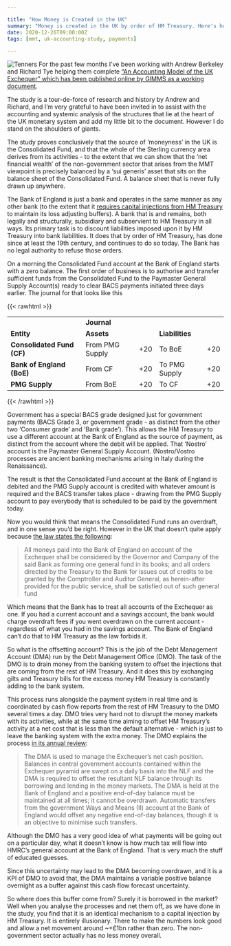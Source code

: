 ```yaml
---

title: "How Money is Created in the UK"
summary: "Money is created in the UK by order of HM Treasury. Here's how it works"
date: 2020-12-26T09:00:00Z
tags: [mmt, uk-accounting-study, payments]

---
```


![Tenners](images/tenners.jpeg)
For the past few months I’ve been working with Andrew Berkeley and Richard Tye helping them complete [“An Accounting Model of the UK Exchequer” which has been published online by GIMMS as a working document](https://gimms.org.uk/2020/12/26/accounting-model-uk-exchequer/).

The study is a tour-de-force of research and history by Andrew and Richard, and I’m very grateful to have been invited in to assist with the accounting and systemic analysis of the structures that lie at the heart of the UK monetary system and add my little bit to the document. However I do stand on the shoulders of giants. 

The study proves conclusively that the source of ‘moneyness’ in the UK is the Consolidated Fund, and that the whole of the Sterling currency area derives from its activities  - to the extent that we can show that the ‘net financial wealth’ of the non-government sector that arises from the MMT viewpoint is precisely balanced by a ‘sui generis’ asset that sits on the balance sheet of the Consolidated Fund. A balance sheet that is never fully drawn up anywhere.

The Bank of England is just a bank and operates in the same manner as any other bank (to the extent that it [requires capital injections from HM Treasury](https://www.bankofengland.co.uk/-/media/boe/files/letter/2018/chancellor-letter-210618.pdf) to maintain its loss adjusting buffers).  A bank that is and remains, both legally and structurally, subsidiary and subservient to HM Treasury in all ways. Its primary task is to discount liabilities imposed upon it by HM Treasury into bank liabilities. It does that by order of HM Treasury, has done since at least the 19th century, and continues to do so today. The Bank has no legal authority to refuse those orders.

On a morning the Consolidated Fund account at the Bank of England starts with a zero balance. The first order of business is to authorise and transfer sufficient funds from the Consolidated Fund to the Paymaster General Supply Account(s) ready to clear BACS payments initiated three days earlier. The journal for that looks like this

{{< rawhtml >}}
<table>
  <tr>
   <td>
   </td>
   <td colspan="4" ><strong>Journal</strong>
   </td>
  </tr>
  <tr>
   <td><strong>Entity</strong>
   </td>
   <td colspan="2" ><strong>Assets</strong>
   </td>
   <td colspan="2" ><strong>Liabilities</strong>
   </td>
  </tr>
  <tr>
   <td rowspan="2" ><strong>Consolidated Fund (CF)</strong>
   </td>
   <td rowspan="2" >From PMG Supply
   </td>
   <td rowspan="2" ><span style="text-align: right">
+20</span>

   </td>
   <td rowspan="2" >To BoE
   </td>
   <td rowspan="2" ><span style="text-align: right">
+20</span>

   </td>
  </tr>
  <tr>
  </tr>
  <tr>
   <td rowspan="2" ><strong>Bank of England (BoE)</strong>
   </td>
   <td rowspan="2" >From CF
   </td>
   <td rowspan="2" ><span style="text-align: right">
+20</span>

   </td>
   <td rowspan="2" >To PMG Supply
   </td>
   <td rowspan="2" ><span style="text-align: right">
+20</span>

   </td>
  </tr>
  <tr>
  </tr>
  <tr>
   <td rowspan="2" ><strong>PMG Supply</strong>
   </td>
   <td rowspan="2" >From BoE
   </td>
   <td rowspan="2" ><span style="text-align: right">
+20</span>

   </td>
   <td rowspan="2" >To CF
   </td>
   <td rowspan="2" ><span style="text-align: right">
+20</span>

   </td>
  </tr>
  <tr>
  </tr>
</table>
{{< /rawhtml >}}

Government has a special BACS grade designed just for government payments (BACS Grade 3, or government grade - as distinct from the other two ‘Consumer grade’ and ‘Bank grade’). This allows the HM Treasury to use a different account at the Bank of England as the source of payment, as distinct from the account where the debit will be applied. That ‘Nostro’ account is the Paymaster General Supply Account. (Nostro/Vostro processes are ancient banking mechanisms arising in Italy during the Renaissance).

The result is that the Consolidated Fund account at the Bank of England is debited and the PMG Supply account is credited with whatever amount is required and the BACS transfer takes place - drawing from the PMG Supply account to pay everybody that is scheduled to be paid by the government today.

Now you would think that means the Consolidated Fund runs an overdraft, and in one sense you’d be right. However in the UK that doesn’t quite apply because [the law states the following](https://www.legislation.gov.uk/ukpga/Vict/29-30/39/section/11): 

> All moneys paid into the Bank of England on account of the Exchequer shall be considered by the Governor and Company of the said Bank as forming one general fund in its books; and all orders directed by the Treasury to the Bank for issues out of credits to be granted by the Comptroller and Auditor General, as herein-after provided for the public service, shall be satisfied out of such general fund

Which means that the Bank has to treat all accounts of the Exchequer as one. If you had a current account and a savings account, the bank would charge overdraft fees if you went overdrawn on the current account - regardless of what you had in the savings account. The Bank of England can’t do that to HM Treasury as the law forbids it.

So what is the offsetting account? This is the job of the Debt Management Account (DMA) run by the Debt Management Office (DMO). The task of the DMO is to drain money from the banking system to offset the injections that are coming from the rest of HM Treasury. And it does this by exchanging gilts and Treasury bills for the excess money HM Treasury is constantly adding to the bank system. 

This process runs alongside the payment system in real time and is coordinated by cash flow reports from the rest of HM Treasury to the DMO several times a day. DMO tries very hard not to disrupt the money markets with its activities, while at the same time aiming to offset HM Treasury’s activity at a net cost that is less than the default alternative - which is just to leave the banking system with the extra money. The DMO explains the process [in its annual review](https://www.dmo.gov.uk/media/17019/gar1920.pdf):

> The DMA is used to manage the Exchequer’s net cash position. Balances in central government accounts contained within the Exchequer pyramid are swept on a daily basis into the NLF and the DMA is required to offset the resultant NLF balance through its borrowing and lending in the money markets. The DMA is held at the Bank of England and a positive end-of-day balance must be maintained at all times; it cannot be overdrawn. Automatic transfers from the government Ways and Means (II) account at the Bank of England would offset any negative end-of-day balances, though it is an objective to minimise such transfers.

Although the DMO has a very good idea of what payments will be going out on a particular day, what it doesn’t know is how much tax will flow into HMRC’s general account at the Bank of England. That is very much the stuff of educated guesses. 

Since this uncertainty may lead to the DMA becoming overdrawn, and it is a KPI of DMO to avoid that, the DMA maintains a variable positive balance overnight as a buffer against this cash flow forecast uncertainty. 

So where does this buffer come from? Surely it is borrowed in the market? Well when you analyse the processes and net them off, as we have done in the study, you find that it is an identical mechanism to a capital injection by HM Treasury. It is entirely illusionary. There to make the numbers look good and allow a net movement around ~+£1bn rather than zero. The non-government sector actually has no less money overall.
